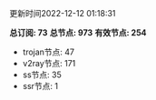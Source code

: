 更新时间2022-12-12 01:18:31

**总订阅: 73**
**总节点: 973**
**有效节点: 254**
- trojan节点: 47
- v2ray节点: 171
- ss节点: 35
- ssr节点: 1
